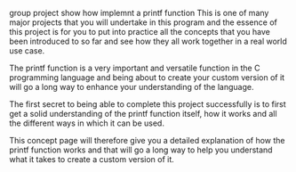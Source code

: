 group project
show how implemnt a printf function
This is one of many major projects that you will undertake in this program and the essence of this project is for you to put into practice all the concepts that you have been introduced to so far and see how they all work together in a real world use case.

The printf function is a very important and versatile function in the C programming language and being about to create your custom version of it will go a long way to enhance your understanding of the language.

The first secret to being able to complete this project successfully is to first get a solid understanding of the printf function itself, how it works and all the different ways in which it can be used.

This concept page will therefore give you a detailed explanation of how the printf function works and that will go a long way to help you understand what it takes to create a custom version of it.
